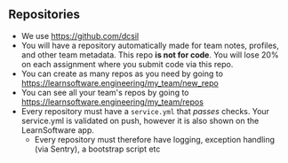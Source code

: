 ## Repositories

- We use https://github.com/dcsil
- You will have a repository automatically made for team notes, profiles, and other team metadata. This repo **is not for code**. You will lose 20% on each assignment where you submit code via this repo.
- You can create as many repos as you need by going to <https://learnsoftware.engineering/my_team/new_repo>
- You can see all your team's repos by going to <https://learnsoftware.engineering/my_team/repos>
- Every repository must have a `service.yml` that _passes_ checks. Your service.yml is validated on push, however it is also shown on the LearnSoftware app.
  - Every repository must therefore have logging, exception handling (via Sentry), a bootstrap script etc
